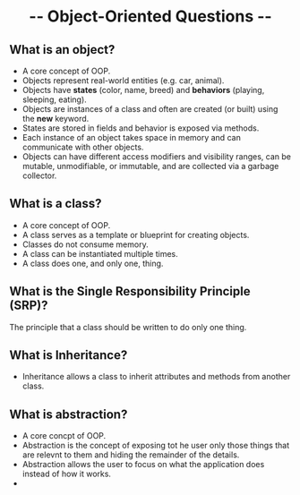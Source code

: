 <h1 align=center> -- Object-Oriented Questions -- </h1>

## What is an object?
- A core concept of OOP. 
- Objects represent real-world entities (e.g. car, animal). 
- Objects have **states** (color, name, breed) and **behaviors** (playing, sleeping, eating). 
- Objects are instances of a class and often are created (or built) using the **new** keyword. 
- States are stored in fields and behavior is exposed via methods. 
- Each instance of an object takes space in memory and can communicate with other objects.
- Objects can have different access modifiers and visibility ranges, can be mutable, unmodifiable, or immutable, and are collected via a garbage collector.

## What is a class?
- A core concept of OOP.
- A class serves as a template or blueprint for creating objects.
- Classes do not consume memory.
- A class can be instantiated multiple times.
- A class does one, and only one, thing.

## What is the **Single Responsibility Principle (SRP)**?
The principle that a class should be written to do only one thing.

## What is Inheritance?
- Inheritance allows a class to inherit attributes and methods from another class. 

## What is abstraction?
- A core concpt of OOP.
- Abstraction is the concept of exposing tot he user only those things that are relevnt to them and hiding the remainder of the details.
- Abstraction allows the user to focus on what the application does instead of how it works.
- 
